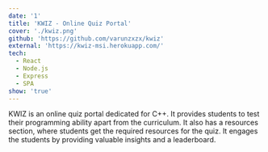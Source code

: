 ```yaml
---
date: '1'
title: 'KWIZ - Online Quiz Portal'
cover: './kwiz.png'
github: 'https://github.com/varunzxzx/kwiz'
external: 'https://kwiz-msi.herokuapp.com/'
tech:
  - React
  - Node.js
  - Express
  - SPA
show: 'true'
---
```


KWIZ is an online quiz portal dedicated for C++. It provides students to test their
programming ability apart from the curriculum. It also has a resources section,
where students get the required resources for the quiz. It engages the students by
providing valuable insights and a leaderboard.
